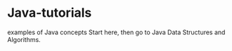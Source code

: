 # Java-tutorials
examples of Java concepts
Start here, then go to Java Data Structures and Algorithms.  





